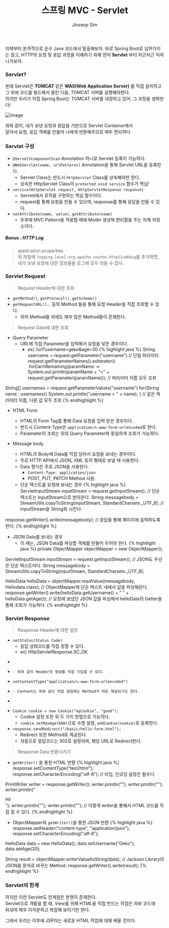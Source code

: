 ﻿---
layout: post
title: "스프링 MVC - Servlet"
categories: Springboot
tags: [java]
author:
  - Jinseop Sim
---

이제부터 본격적으로 순수 Java 코드에서 탈출해보자.
바로 Spring Boot로 넘어가지는 않고, HTTP의 요청 및 응답 과정을 이해하기 위해
먼저 __Servlet__ 부터 차근차근 익혀나가보자.

### Servlet?

본래 Servlet은 __TOMCAT__ 같은 __WAS(Web Application Server)__ 를 직접 설치하고 
그 위에 코드를 빌드해서 올린 다음, TOMCAT 서버를 실행해야한다.  
하지만 우리가 익힐 Spring Boot는 TOMCAT 서버를 내장하고 있어, 그 과정을 생략한다!  

![image](https://user-images.githubusercontent.com/71700079/178989143-f134b6b9-e0b2-4dbb-b363-f0326cb47a1c.png)  

위와 같이, 내가 보낸 요청과 응답을 기반으로 Servlet Container에서  
알아서 요청, 응답 객체를 만들어 나에게 반환해주므로 매우 편리하다.  

### Servlet 구성
- ```@ServeltComponentScan``` Annotation 하나로 Servlet 등록이 가능하다.
- ```@WebServlet(name, urlPatterns)``` Annotation을 통해 Servlet URL을 등록한다.  
  - Servlet Class는 반드시 ```HttpServlet``` Class를 상속해야만 한다.
  - 상속한 HttpServlet Class의 ```protected void service``` 함수가 핵심!  
- ```service(HttpServlet request, HttpServletResponse response)```
  - Servlet에서 로직을 구현하는 핵심 함수이다.
  - request를 통해 요청을 만들 수 있으며, response를 통해 응답을 만들 수 있다.
- ```setAttribute(name, value)```, ```getAttribute(name)```
  - 추후에 MVC Pattern을 적용할 때에 Model 생성에 편리함을 주는 자체 저장소이다.

##### Bonus : HTTP Log
> application.properties  
위 파일에 ```logging.level.org.apache.coyote.http11=debug```를 추가하면,  
내가 보낸 요청에 대한 정보들을 로그에 모두 띄울 수 있다.  

### Servlet Request
> Request Header에 대한 조회  
- ```getMethod()```, ```getProtocol()```, ```getScheme()```
- ```getRequestURL()```... 등의 Method 들을 통해 요청 Header을 직접 조회할 수 있다.
  - 위의 Method들 외에도 매우 많은 Method들이 존재한다.

> Request Data에 대한 조회  
- Query Parameter
  - URL에 직접 Parameter을 입력해서 요청을 넣은 경우이다.
    - ex) /url?username=geko&age=30
{% highlight java %}
String username = request.getParameter("username") // 단일 파라미터
request.getParameterNames().asIterator()
       .forEachRemaining(paramName -> System.out.println(paramName +
       "=" + request.getParameter(paramName)));
// 파라미터 이름 모두 조회

String[] usernames = request.getParameterValues("username")
for(String name : usernames){
    System.out.println("username = " + name);
}
// 같은 파라미터 이름, 다른 값 모두 조회
{% endhighlight %}  

- HTML Form
  - HTML의 Form Tag를 통해 Data 요청을 입력 받은 경우이다.
  - 반드시 Content-Type은 ```application/x-www-form-urlencoded```로 한다.
  - Parameter의 조회는 위의 Query Parameter와 동일하게 조회가 가능하다.  

- Message body
  - HTML의 Body에 Data를 직접 담아서 요청을 보내는 경우이다.
  - 주로 HTTP API에서 JSON, XML 등의 형태로 보낼 때 사용한다.
  - Data 형식은 주로 JSON을 사용한다.
    - ```Content-Type: application/json```
    - POST, PUT, PATCH Method 사용.
  - 단순 텍스트를 요청에 보내는 경우
{% highlight java %}
ServletInputStream inputStream = request.getInputStream();
// 단순 텍스트는 InputStream으로 받아온다.
String messagebody = StreamUtils.copyToString(inputStream, StandardCharsets._UTF_8);
// InputStream을 String화 시킨다.

response.getWriter().write(messagebody);
// 응답을 통해 페이지에 출력하도록 한다.
{% endhighlight %}
  - JSON Data를 보내는 경우
    - 이 때는, JSON Data를 파싱할 객체를 만들어 두어야 한다.
{% hightlight java %}
private ObjectMapper objectMapper = new ObjectMapper();

ServletInputStream inputStream = request.getInputStream();
// JSON도 우선은 단순 텍스트이다.
String messagebody = StreamUtils.copyToString(inputStream, StandardCharsets._UTF_8);

HelloData helloData = objectMapper.readValue(messagebody, Hellodata.class);
// ObjectMapper에 단순 텍스트 내에서 값을 파싱해온다.
response.getWriter().write(helloData.getUsername() + " " + helloData.getAge());
// 요청에 보냈던 JSON 값을 파싱해서 helloData의 Getter을 통해 조회가 가능하다.
{% endhighlight %}

### Servlet Response
> Response Header에 대한 설정  
- ```setStatus(Status Code)```
  - 응답 상태코드를 직접 정할 수 있다.
  - ex) HttpServletResponse.SC_OK
- ```setHeader("Content-Type", "text/plain;charset=utf-8");
- ```setHeader("Cache-Control", "no-cache, no-store, must-revalidate");
  - 위와 같이 Header의 정보를 직접 기입할 수 있다.
- ```setContentType("application/x-www-form-urlencoded")```
- ```setCharacterEncoding("utf-8");
  - Content는 위와 같이 직접 설정하는 Method가 따로 제공되기도 한다.
- ```setHeader("Set-Cookie", "myCookie=good"; Max-Age=600");
- ```Cookie cookie = new Cookie("myCookie", "good");```
  - Cookie 설정 또한 위 두 가지 방법으로 가능하다.
  - ```cookie.setMaxAge(600)```으로 수명 설정, ```addCookie(cookie)```로 등록한다.
- ```response.sendRedirect("/basic/hello-form.html");```
  - Redirect 또한 Method로 제공된다.
  - 자동으로 응답코드는 302로 설정되며, 해당 URL로 Redirect한다.

> Response Data 반환시키기  
- ```getWriter()``` 을 통한 HTML 반환
{% highlight java %}
response.setContentType("text/html");
response.setCharacterEncoding("utf-8");
// 타입, 인코딩 설정은 필수다.

PrintWriter writer = response.getWriter();
writer.println("<html>");
writer.println("<body>");
wrtier.println("  <div>Hi!</div>");
writer.println("</body>");
writer.println("</html>");
// 이렇게 writer을 통해서 HTML 코드를 직접 칠 수 있다.
{% endhighlight %}

- ObjectMapper와 ```getWriter()```을 통한 JSON 반환
{% highlight java %}
response.setHeader("content-type", "application/json");
response.setCharacterEncoding("utf-8");

HelloData data = new HelloData();
data.setUsername("Geko");
data.setAge(20);

String result = objectMapper.writerValueAsString(data);
// Jackson Library의 JSON을 문자로 바꾸는 Method.
response.getWriter().write(result);
{% endhighlight %}

### Servlet의 한계
하지만 이런 Servlet도 한계점은 분명히 존재한다.  
Servlet으로 개발을 할 때, View를 위해 HTML을 직접 만드는 작업은 자바 코드에  
뒤섞여 매우 지저분하고 복잡해 보이기만 한다.  

그래서 우리는 이후에 JSP라는 새로운 HTML 작업에 대해 배울 것이다.  
